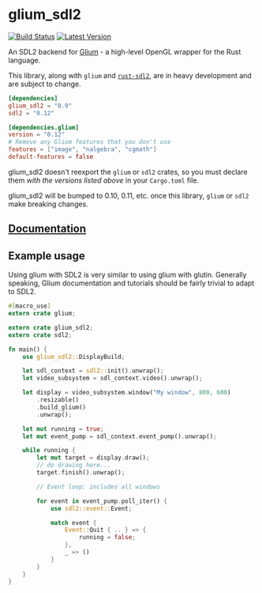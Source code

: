 # glium_sdl2

[![Build Status](https://travis-ci.org/nukep/glium-sdl2.svg)](https://travis-ci.org/nukep/glium-sdl2)
[![Latest Version](https://img.shields.io/crates/v/glium_sdl2.svg)](https://crates.io/crates/glium_sdl2)

An SDL2 backend for [Glium](https://github.com/tomaka/glium) - a high-level
OpenGL wrapper for the Rust language.

This library, along with `glium` and [`rust-sdl2`](https://github.com/AngryLawyer/rust-sdl2),
are in heavy development and are subject to change.

```toml
[dependencies]
glium_sdl2 = "0.9"
sdl2 = "0.12"

[dependencies.glium]
version = "0.12"
# Remove any Glium features that you don't use
features = ["image", "nalgebra", "cgmath"]
default-features = false
```

glium_sdl2 doesn't reexport the `glium` or `sdl2` crates, so you must declare
them _with the versions listed above_ in your `Cargo.toml` file.

glium_sdl2 will be bumped to 0.10, 0.11, etc. once this library, `glium` or `sdl2`
make breaking changes.

## [Documentation](http://nukep.github.io/glium-sdl2/)

## Example usage

Using glium with SDL2 is very similar to using glium with glutin.
Generally speaking, Glium documentation and tutorials should be fairly trivial
to adapt to SDL2.

```rust
#[macro_use]
extern crate glium;

extern crate glium_sdl2;
extern crate sdl2;

fn main() {
    use glium_sdl2::DisplayBuild;

    let sdl_context = sdl2::init().unwrap();
    let video_subsystem = sdl_context.video().unwrap();

    let display = video_subsystem.window("My window", 800, 600)
        .resizable()
        .build_glium()
        .unwrap();

    let mut running = true;
    let mut event_pump = sdl_context.event_pump().unwrap();

    while running {
        let mut target = display.draw();
        // do drawing here...
        target.finish().unwrap();

        // Event loop: includes all windows

        for event in event_pump.poll_iter() {
            use sdl2::event::Event;

            match event {
                Event::Quit { .. } => {
                    running = false;
                },
                _ => ()
            }
        }
    }
}
```
